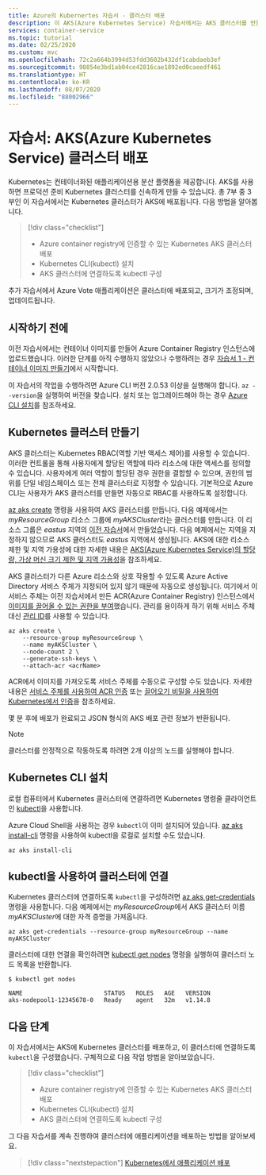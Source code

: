 ```yaml
---
title: Azure의 Kubernertes 자습서 - 클러스터 배포
description: 이 AKS(Azure Kubernetes Service) 자습서에서는 AKS 클러스터를 만들고 kubectl을 사용하여 Kubernetes 마스터 노드에 연결합니다.
services: container-service
ms.topic: tutorial
ms.date: 02/25/2020
ms.custom: mvc
ms.openlocfilehash: 72c2a664b3994d53fdd3602b432df1cabdaeb3ef
ms.sourcegitcommit: 98854e3bd1ab04ce42816cae1892ed0caeedf461
ms.translationtype: HT
ms.contentlocale: ko-KR
ms.lasthandoff: 08/07/2020
ms.locfileid: "88002966"
---
```

# <a name="tutorial-deploy-an-azure-kubernetes-service-aks-cluster"></a>자습서: AKS(Azure Kubernetes Service) 클러스터 배포

Kubernetes는 컨테이너화된 애플리케이션용 분산 플랫폼을 제공합니다. AKS를 사용하면 프로덕션 준비 Kubernetes 클러스터를 신속하게 만들 수 있습니다. 총 7부 중 3부인 이 자습서에서는 Kubernetes 클러스터가 AKS에 배포됩니다. 다음 방법을 알아봅니다.

> [!div class="checklist"]
> * Azure container registry에 인증할 수 있는 Kubernetes AKS 클러스터 배포
> * Kubernetes CLI(kubectl) 설치
> * AKS 클러스터에 연결하도록 kubectl 구성

추가 자습서에서 Azure Vote 애플리케이션은 클러스터에 배포되고, 크기가 조정되며, 업데이트됩니다.

## <a name="before-you-begin"></a>시작하기 전에

이전 자습서에서는 컨테이너 이미지를 만들어 Azure Container Registry 인스턴스에 업로드했습니다. 이러한 단계를 아직 수행하지 않았으나 수행하려는 경우 [자습서 1 - 컨테이너 이미지 만들기][aks-tutorial-prepare-app]에서 시작합니다.

이 자습서의 작업을 수행하려면 Azure CLI 버전 2.0.53 이상을 실행해야 합니다. `az --version`을 실행하여 버전을 찾습니다. 설치 또는 업그레이드해야 하는 경우 [Azure CLI 설치][azure-cli-install]를 참조하세요.

## <a name="create-a-kubernetes-cluster"></a>Kubernetes 클러스터 만들기

AKS 클러스터는 Kubernetes RBAC(역할 기반 액세스 제어)를 사용할 수 있습니다. 이러한 컨트롤을 통해 사용자에게 할당된 역할에 따라 리소스에 대한 액세스를 정의할 수 있습니다. 사용자에게 여러 역할이 할당된 경우 권한을 결합할 수 있으며, 권한의 범위를 단일 네임스페이스 또는 전체 클러스터로 지정할 수 있습니다. 기본적으로 Azure CLI는 사용자가 AKS 클러스터를 만들면 자동으로 RBAC를 사용하도록 설정합니다.

[az aks create][] 명령을 사용하여 AKS 클러스터를 만듭니다. 다음 예제에서는 *myResourceGroup* 리소스 그룹에 *myAKSCluster*라는 클러스터를 만듭니다. 이 리소스 그룹은 *eastus* 지역의 [이전 자습서][aks-tutorial-prepare-acr]에서 만들었습니다. 다음 예제에서는 지역을 지정하지 않으므로 AKS 클러스터도 *eastus* 지역에서 생성됩니다. AKS에 대한 리소스 제한 및 지역 가용성에 대한 자세한 내용은 [AKS(Azure Kubernetes Service)의 할당량, 가상 머신 크기 제한 및 지역 가용성][quotas-skus-regions]을 참조하세요.

AKS 클러스터가 다른 Azure 리소스와 상호 작용할 수 있도록 Azure Active Directory 서비스 주체가 지정되어 있지 않기 때문에 자동으로 생성됩니다. 여기에서 이 서비스 주체는 이전 자습서에서 만든 ACR(Azure Container Registry) 인스턴스에서 [이미지를 끌어올 수 있는 권한을 부여][container-registry-integration]했습니다. 관리를 용이하게 하기 위해 서비스 주체 대신 [관리 ID](use-managed-identity.md)를 사용할 수 있습니다.

```azurecli
az aks create \
    --resource-group myResourceGroup \
    --name myAKSCluster \
    --node-count 2 \
    --generate-ssh-keys \
    --attach-acr <acrName>
```

ACR에서 이미지를 가져오도록 서비스 주체를 수동으로 구성할 수도 있습니다. 자세한 내용은 [서비스 주체를 사용하여 ACR 인증](../container-registry/container-registry-auth-service-principal.md) 또는 [끌어오기 비밀을 사용하여 Kubernetes에서 인증](../container-registry/container-registry-auth-kubernetes.md)을 참조하세요.

몇 분 후에 배포가 완료되고 JSON 형식의 AKS 배포 관련 정보가 반환됩니다.

> [!NOTE]
> 클러스터를 안정적으로 작동하도록 하려면 2개 이상의 노드를 실행해야 합니다.

## <a name="install-the-kubernetes-cli"></a>Kubernetes CLI 설치

로컬 컴퓨터에서 Kubernetes 클러스터에 연결하려면 Kubernetes 명령줄 클라이언트인 [kubectl][kubectl]을 사용합니다.

Azure Cloud Shell을 사용하는 경우 `kubectl`이 이미 설치되어 있습니다. [az aks install-cli][] 명령을 사용하여 kubectl을 로컬로 설치할 수도 있습니다.

```azurecli
az aks install-cli
```

## <a name="connect-to-cluster-using-kubectl"></a>kubectl을 사용하여 클러스터에 연결

Kubernetes 클러스터에 연결하도록 `kubectl`을 구성하려면 [az aks get-credentials][] 명령을 사용합니다. 다음 예제에서는 *myResourceGroup*에서 AKS 클러스터 이름 *myAKSCluster*에 대한 자격 증명을 가져옵니다.

```azurecli
az aks get-credentials --resource-group myResourceGroup --name myAKSCluster
```

클러스터에 대한 연결을 확인하려면 [kubectl get nodes][kubectl-get] 명령을 실행하여 클러스터 노드 목록을 반환합니다.

```
$ kubectl get nodes

NAME                       STATUS   ROLES   AGE   VERSION
aks-nodepool1-12345678-0   Ready    agent   32m   v1.14.8
```

## <a name="next-steps"></a>다음 단계

이 자습서에서는 AKS에 Kubernetes 클러스터를 배포하고, 이 클러스터에 연결하도록 `kubectl`을 구성했습니다. 구체적으로 다음 작업 방법을 알아보았습니다.

> [!div class="checklist"]
> * Azure container registry에 인증할 수 있는 Kubernetes AKS 클러스터 배포
> * Kubernetes CLI(kubectl) 설치
> * AKS 클러스터에 연결하도록 kubectl 구성

그 다음 자습서를 계속 진행하여 클러스터에 애플리케이션을 배포하는 방법을 알아보세요.

> [!div class="nextstepaction"]
> [Kubernetes에서 애플리케이션 배포][aks-tutorial-deploy-app]

<!-- LINKS - external -->
[kubectl]: https://kubernetes.io/docs/user-guide/kubectl/
[kubectl-get]: https://kubernetes.io/docs/reference/generated/kubectl/kubectl-commands#get

<!-- LINKS - internal -->
[aks-tutorial-deploy-app]: ./tutorial-kubernetes-deploy-application.md
[aks-tutorial-prepare-acr]: ./tutorial-kubernetes-prepare-acr.md
[aks-tutorial-prepare-app]: ./tutorial-kubernetes-prepare-app.md
[az ad sp create-for-rbac]: /cli/azure/ad/sp#az-ad-sp-create-for-rbac
[az acr show]: /cli/azure/acr#az-acr-show
[az role assignment create]: /cli/azure/role/assignment#az-role-assignment-create
[az aks create]: /cli/azure/aks#az-aks-create
[az aks install-cli]: /cli/azure/aks#az-aks-install-cli
[az aks get-credentials]: /cli/azure/aks#az-aks-get-credentials
[azure-cli-install]: /cli/azure/install-azure-cli
[container-registry-integration]: ./cluster-container-registry-integration.md
[quotas-skus-regions]: quotas-skus-regions.md
